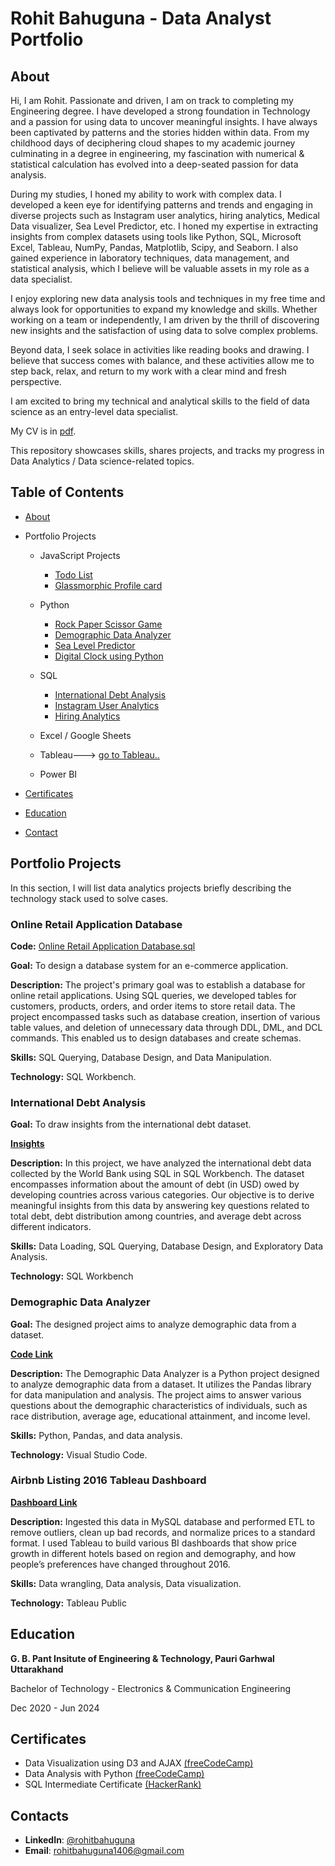# Rohit Bahuguna - Data Analyst Portfolio
## About
Hi, I am Rohit. Passionate and driven, I am on track to completing my  Engineering degree. I have developed a strong foundation in Technology and a passion for using data to uncover meaningful insights. I have always been captivated by patterns and the stories hidden within data. From my childhood days of deciphering cloud shapes to my academic journey culminating in a degree in engineering, my fascination with numerical & statistical calculation has evolved into a deep-seated passion for data analysis.

During my studies, I honed my ability to work with complex data. I developed a keen eye for identifying patterns and trends and engaging in diverse projects such as Instagram user analytics, hiring analytics, Medical Data visualizer, Sea Level Predictor, etc. I honed my expertise in extracting insights from complex datasets using tools like Python, SQL, Microsoft Excel, Tableau, NumPy, Pandas, Matplotlib, Scipy, and Seaborn. I also gained experience in laboratory techniques, data management, and statistical analysis, which I believe will be valuable assets in my role as a data specialist.

I enjoy exploring new data analysis tools and techniques in my free time and always look for opportunities to expand my knowledge and skills. Whether working on a team or independently, I am driven by the thrill of discovering new insights and the satisfaction of using data to solve complex problems.

Beyond data, I seek solace in activities like reading books and drawing. I believe that success comes with balance, and these activities allow me to step back, relax, and return to my work with a clear mind and fresh perspective.

I am excited to bring my technical and analytical skills to the field of data science as an entry-level data specialist.

My CV is in [pdf](https://github.com/rohitb1406/Portfolio/edit/main/Readme.md).

This repository showcases skills, shares projects, and tracks my progress in Data Analytics / Data science-related topics.

## Table of Contents
- [About](https://github.com/rohitb1406/Portfolio/blob/main/Readme.md#about)
- Portfolio Projects
  - JavaScript Projects
    - [Todo List](https://github.com/rohitb1406/JavaScript-Projects/tree/main/Todo%20List)
    - [Glassmorphic Profile card](https://github.com/rohitb1406/JavaScript-Projects/tree/main/Glassmorphism%20Profile%20Card)
  - Python
    - [Rock Paper Scissor Game](https://github.com/rohitb1406/Python-Project/tree/main/Rock%20Paper%20Scissors%20Game)   
    - [Demographic Data Analyzer](https://github.com/rohitb1406/Python-Project/tree/main/boilerplate-demographic-data-analyzer-2)
    - [Sea Level Predictor](https://github.com/rohitb1406/Python-Project/tree/main/Sea%20Level%20Predictor)
    - [Digital Clock using Python](https://github.com/rohitb1406/Python-Project/tree/main/Digital%20Clock)
  - SQL
    - [International Debt Analysis](https://github.com/rohitb1406/SQL-Projects/tree/main/International%20Debt)
    - [Instagram User Analytics](https://github.com/rohit1406/SQL-Projects/tree/main/instagram%20user%20analytics(Task-2))
    - [Hiring Analytics](https://github.com/rohit1406/SQL-Projects/tree/main/hiring%20analytics%20(Task-4))

  - Excel / Google Sheets
  - Tableau---> [go to Tableau..](https://public.tableau.com/app/profile/rohit.bahuguna/vizzes)
  - Power BI
  

- [Certificates](https://github.com/rohitb1406/Portfolio?tab=readme-ov-file#Certificates)
- [Education](https://github.com/rohitb1406/Portfolio?tab=readme-ov-file#education)  
- [Contact](https://github.com/rohitb1406/Portfolio?tab=readme-ov-file#contacts)

## Portfolio Projects
In this section, I will list data analytics projects briefly describing the technology stack used to solve cases.

### Online Retail Application Database
**Code:** [Online Retail Application Database.sql](https://github.com/rohitb1406/SQL-Projects/tree/main/Online%20Retail%20Application%20database)

**Goal:** To design a database system for an e-commerce application.

**Description:** The project's primary goal was to establish a database for online retail applications. Using SQL queries, we developed tables for customers, products, orders, and order items to store retail data. The project encompassed tasks such as database creation, insertion of various table values, and deletion of unnecessary data through DDL, DML, and DCL commands. This enabled us to design databases and create schemas.

**Skills:** SQL Querying, Database Design, and Data Manipulation.

**Technology:** SQL Workbench.

### International Debt Analysis
**Goal:** To draw insights from the international debt dataset.

[**Insights**](https://github.com/rohitb1406/SQL-Projects/tree/main/International%20Debt)

**Description:** In this project, we have analyzed the international debt data collected by the World Bank using SQL in SQL Workbench. The dataset encompasses information about the amount of debt (in USD) owed by developing countries across various categories. Our objective is to derive meaningful insights from this data by answering key questions related to total debt, debt distribution among countries, and average debt across different indicators.


**Skills:** Data Loading, SQL Querying, Database Design, and Exploratory Data Analysis.

**Technology:** SQL Workbench


### Demographic Data Analyzer

**Goal:** The designed project aims to analyze demographic data from a dataset.

[**Code Link**](https://github.com/rohitb1406/Python-Project/blob/main/boilerplate-demographic-data-analyzer-2/README.md)

**Description:** The Demographic Data Analyzer is a Python project designed to analyze demographic data from a dataset. It utilizes the Pandas library for data manipulation and analysis. The project aims to answer various questions about the demographic characteristics of individuals, such as race distribution, average age, educational attainment, and income level.

**Skills:** Python, Pandas, and data analysis.

**Technology:** Visual Studio Code.

### Airbnb Listing 2016 Tableau Dashboard
[**Dashboard Link**](https://public.tableau.com/app/profile/rohit.bahuguna/viz/Airbnb_Listing_2016/Dashboard1)

**Description:**  Ingested this data in MySQL database and performed ETL to remove outliers, clean up bad records, and normalize prices to a standard format.
I used Tableau to build various BI dashboards that show price growth in different hotels based on region and demography, and how people’s preferences have changed throughout 2016.

**Skills:** Data wrangling, Data analysis, Data visualization.

**Technology:** Tableau Public

## Education
**G. B. Pant Insitute of Engineering & Technology, Pauri Garhwal Uttarakhand**

Bachelor of Technology - Electronics & Communication Engineering

Dec 2020 - Jun 2024

## Certificates
  - Data Visualization using D3 and AJAX [(freeCodeCamp)](https://www.freecodecamp.org/certification/rohitbahuguna14/data-visualization)
  - Data Analysis with Python [(freeCodeCamp)](https://www.freecodecamp.org/certification/rohitbahuguna14/data-analysis-with-python-v7)
  - SQL Intermediate Certificate [(HackerRank)](https://www.hackerrank.com/certificates/6314db17cdce)

## Contacts
- **LinkedIn**: [@rohitbahuguna](https://www.linkedin.com/in/rohitbahuguna14)
- **Email**: rohitbahuguna1406@gmail.com
